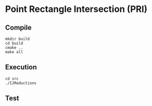 # Point Rectangle Intersection (PRI)

## Compile

```
mkdir build
cd build
cmake ..
make all
```

## Execution

```
cd src
./IJReductions
```

## Test
